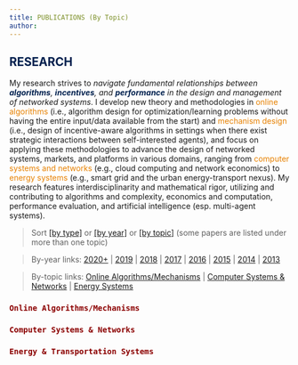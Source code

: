 ```yaml
---
title: PUBLICATIONS (By Topic)
author:
--- 
```


>
## <span style="color:#00204E"> RESEARCH </span>

> 
My research strives to _navigate fundamental relationships between <span style="color:#00204e">**algorithms**</span>, <span style="color:#00204e">**incentives**</span>, and <span style="color:#00204e">**performance**</span> in the design and management of networked systems_. I develop new theory and methodologies in <span style="color:#E78100">online algorithms</span> (i.e., algorithm design for optimization/learning problems without having the entire input/data available from the start) and <span style="color:#E78100">mechanism design</span> (i.e., design of incentive-aware algorithms in settings when there exist strategic interactions between self-interested agents), and focus on applying these methodologies to advance the design of networked systems, markets, and platforms in various domains, ranging from <span style="color:#E78100">computer systems and networks</span> (e.g., cloud computing and network economics)  to <span style="color:#E78100">energy systems</span> (e.g., smart grid and the urban energy-transport nexus). My research features interdisciplinarity and mathematical rigor, utilizing and contributing to algorithms and complexity, economics and computation, performance  evaluation, and artificial intelligence (esp. multi-agent systems).


> Sort [[by type]](/publications_type) or [[by year]](/publications_year) or [[by topic]](/publications_topic) (some papers are listed under more than one topic)

> By-year links: [2020+](/publications_year/#2020) | [2019](/publications_year/#2019) | [2018](/publications_year/#2018) | [2017](/publications_year/#2017) | [2016](/publications_year/#2016) | [2015](/publications_year/#2015) | [2014](/publications_year/#2014) | [2013](/publications_year/#2013)

> By-topic links: [Online Algorithms/Mechanisms](/publications_topic/#online-algorithms) |  [Computer Systems & Networks](/publications_topic/#networks) | [Energy Systems](/publications_topic/#energy) 


<a id="online-algorithms"></a> 

### <span style="color:darkred">`Online Algorithms/Mechanisms`</span>

<blockquote>
<ul class=circle>
        <script>
            var i;
            for (i = 0; i < papers_full.length; i++) {
                if (papers_full[i].topic.search("O") >= 0) {
                    document.write("<li class=paper>");
                    printPaper(papers_full[i], "O");
                    document.write("</li>");
                }
            }
        </script>
</ul>
</blockquote>

<a id="networks"></a> 

### <span style="color:darkred">`Computer Systems & Networks`</span>
<ul class=circle>
        <script>
            var i;
            for (i = 0; i < papers_full.length; i++) {
                if (papers_full[i].topic.search("N") >= 0) {
                    document.write("<li class=paper>");
                    printPaper(papers_full[i], "N");
                    document.write("</li>");
                }
            }
        </script>
</ul>


<a id="energy"></a> 

### <span style="color:darkred">`Energy & Transportation Systems`</span>
<ul class=circle>
        <script>
            var i;
            for (i = 0; i < papers_full.length; i++) {
            if (papers_full[i].topic.search("E") >= 0) {
                    document.write("<li class=paper>");
                    printPaper(papers_full[i], "E");
                    document.write("</li>");
                }
            }
        </script>
</ul>
